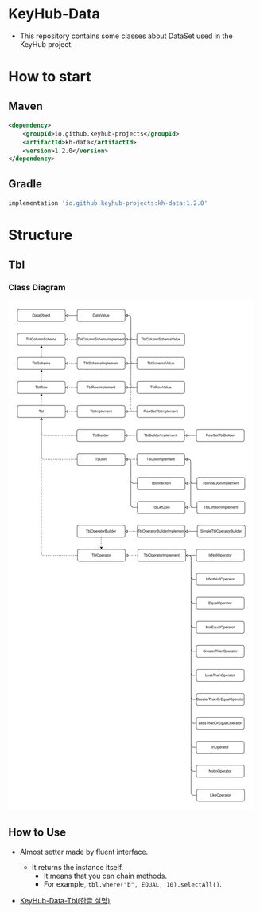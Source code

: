 # KeyHub-Data
- This repository contains some classes about DataSet used in the KeyHub project.

# How to start
## Maven
```xml
<dependency>
    <groupId>io.github.keyhub-projects</groupId>
    <artifactId>kh-data</artifactId>
    <version>1.2.0</version>
</dependency>
```

## Gradle
```gradle
implementation 'io.github.keyhub-projects:kh-data:1.2.0'
```

# Structure

## Tbl
### Class Diagram

![class_diagram](./docs/class_diagram.png)

## How to Use
- Almost setter made by fluent interface.
  - It returns the instance itself.
    - It means that you can chain methods.
    - For example, `tbl.where("b", EQUAL, 10).selectAll()`.

- [KeyHub-Data-Tbl(한글 설명)](./docs/KeyHub-Data-Tbl(한글설명).pdf)

